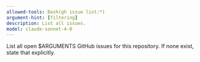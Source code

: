 ```yaml
---
allowed-tools: Bash(gh issue list:*)
argument-hint: [filtering]
description: List all issues.
model: claude-sonnet-4-0
---
```


List all open $ARGUMENTS GitHub issues for this repository. If none exist, state that explicitly.
